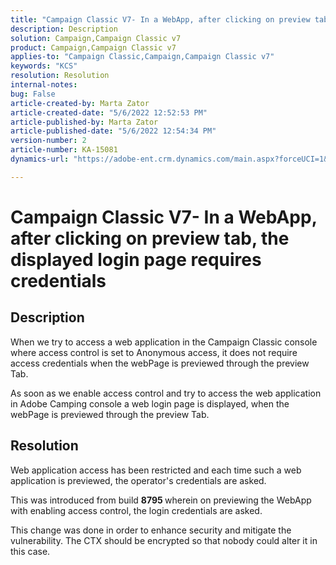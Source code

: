 ```yaml
---
title: "Campaign Classic V7- In a WebApp, after clicking on preview tab, the displayed login page requires credentials"
description: Description
solution: Campaign,Campaign Classic v7
product: Campaign,Campaign Classic v7
applies-to: "Campaign Classic,Campaign,Campaign Classic v7"
keywords: "KCS"
resolution: Resolution
internal-notes: 
bug: False
article-created-by: Marta Zator
article-created-date: "5/6/2022 12:52:53 PM"
article-published-by: Marta Zator
article-published-date: "5/6/2022 12:54:34 PM"
version-number: 2
article-number: KA-15081
dynamics-url: "https://adobe-ent.crm.dynamics.com/main.aspx?forceUCI=1&pagetype=entityrecord&etn=knowledgearticle&id=aab90d70-3bcd-ec11-a7b5-6045bd00dbbc"

---
```

# Campaign Classic V7- In a WebApp, after clicking on preview tab, the displayed login page requires credentials

## Description


When we try to access a web application in the Campaign Classic console where access control is set to Anonymous access, it does not require access credentials when the webPage is previewed through the preview Tab.

 As soon as we enable access control and try to access the web application in Adobe Camping console a web login page is displayed, when the webPage is previewed through the preview Tab.


## Resolution


Web application access has been restricted and each time such a web application is previewed, the operator's credentials are asked.

This was introduced from build <b>8795 </b>wherein on previewing the WebApp with enabling access control, the login credentials are asked.

 This change was done in order to enhance security and mitigate the vulnerability. The CTX should be encrypted so that nobody could alter it in this case.
